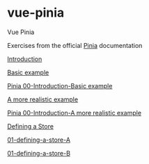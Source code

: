 # vue-pinia
Vue Pinia

Exercises from the official [Pinia](https://pinia.vuejs.org/) documentation

[Introduction](https://pinia.vuejs.org/introduction.html#introduction)

[Basic example](https://pinia.vuejs.org/introduction.html#basic-example)

[Pinia 00-Introduction-Basic example](https://gist.github.com/ejimenez123/440780f62e0895b78593ac5d866fd60d)

[A more realistic example](https://pinia.vuejs.org/introduction.html#a-more-realistic-example)

[Pinia 00-Introduction-A more realistic example](https://gist.github.com/ejimenez123/4fc108e88acc3e622ef0f1306abab364)

[Defining a Store](https://pinia.vuejs.org/core-concepts/#defining-a-store)

[01-defining-a-store-A](https://gist.github.com/ejimenez123/8f165937e7f5d9d9cd23aabb0f309d5f)

[01-defining-a-store-B](https://gist.github.com/ejimenez123/a71624b89b6d7760bbca81207d0174e8)
